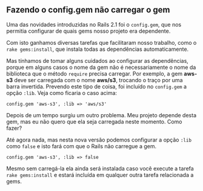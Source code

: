 ## Fazendo o config.gem não carregar o gem

Uma das novidades introduzidas no Rails 2.1 foi o `config.gem`, que nos permitia configurar de quais gems nosso projeto era dependente.

Com isto ganhamos diversas tarefas que facilitaram nosso trabalho, como o `rake gems:install`, que instala todas as dependências automaticamente.

Mas tínhamos de tomar alguns cuidados ao configurar as dependências, porque em alguns casos o nome da gem não é necessariamente o nome da biblioteca que o método `require` precisa carregar. Por exemplo, a gem **aws-s3** deve ser carregada com o nome **aws/s3**, trocando o traço por uma barra invertida. Prevendo este tipo de coisa, foi incluído no `config.gem` a opção `:lib`. Veja como ficaria o caso acima:

	config.gem 'aws-s3', :lib => 'aws/s3'

Depois de um tempo surgiu um outro problema. Meu projeto depende desta gem, mas eu não quero que ela seja carregada neste momento. Como fazer?

Até agora nada, mas nesta nova versão podemos configurar a opção `:lib` como `false` e isto fará com que o Rails não carregue a gem.

	config.gem 'aws-s3', :lib => false

Mesmo sem carregá-la ela ainda será instalada caso você execute a tarefa `rake gems:install` e estará incluída em qualquer outra tarefa relacionada a gems.
